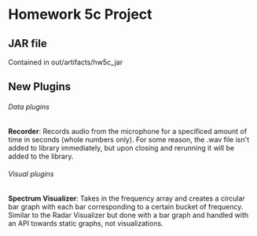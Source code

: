 # Homework 5c Project

## JAR file
Contained in out/artifacts/hw5c_jar

## New Plugins

###### Data plugins
**Recorder**: Records audio from the microphone for a specificed amount of time in seconds (whole numbers only). For some reason, the .wav file isn't added to library immediately, but upon closing and rerunning it will be added to the library.

###### Visual plugins
**Spectrum Visualizer**: Takes in the frequency array and creates a circular bar graph with each bar corresponding to a certain bucket of frequency. Similar to the Radar Visualizer but done with a bar graph and handled with an API towards static graphs, not visualizations.
